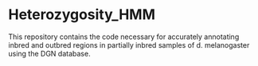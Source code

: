 # Heterozygosity_HMM

This repository contains the code necessary for accurately annotating inbred and outbred regions in partially inbred samples of d. melanogaster using the DGN database. 
